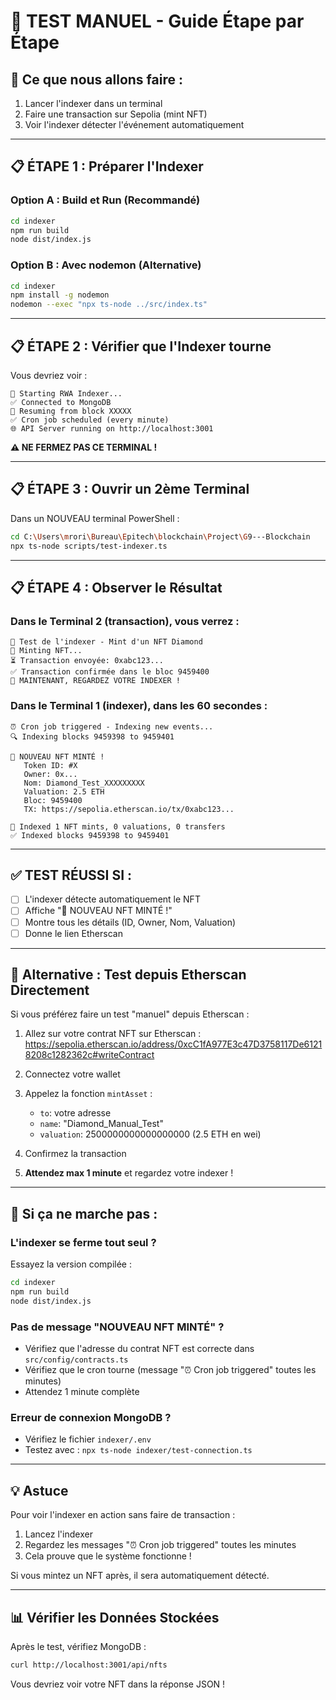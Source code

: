 # 🧪 TEST MANUEL - Guide Étape par Étape

## 🎯 Ce que nous allons faire :

1. Lancer l'indexer dans un terminal
2. Faire une transaction sur Sepolia (mint NFT)
3. Voir l'indexer détecter l'événement automatiquement

---

## 📋 ÉTAPE 1 : Préparer l'Indexer

### Option A : Build et Run (Recommandé)

```bash
cd indexer
npm run build
node dist/index.js
```

### Option B : Avec nodemon (Alternative)

```bash
cd indexer
npm install -g nodemon
nodemon --exec "npx ts-node ../src/index.ts"
```

---

## 📋 ÉTAPE 2 : Vérifier que l'Indexer tourne

Vous devriez voir :
```
🚀 Starting RWA Indexer...
✅ Connected to MongoDB
📍 Resuming from block XXXXX
✅ Cron job scheduled (every minute)
🌐 API Server running on http://localhost:3001
```

**⚠️ NE FERMEZ PAS CE TERMINAL !**

---

## 📋 ÉTAPE 3 : Ouvrir un 2ème Terminal

Dans un NOUVEAU terminal PowerShell :

```bash
cd C:\Users\mrori\Bureau\Epitech\blockchain\Project\G9---Blockchain
npx ts-node scripts/test-indexer.ts
```

---

## 📋 ÉTAPE 4 : Observer le Résultat

### Dans le Terminal 2 (transaction), vous verrez :
```
🧪 Test de l'indexer - Mint d'un NFT Diamond
💎 Minting NFT...
⏳ Transaction envoyée: 0xabc123...
✅ Transaction confirmée dans le bloc 9459400
🎯 MAINTENANT, REGARDEZ VOTRE INDEXER !
```

### Dans le Terminal 1 (indexer), dans les 60 secondes :
```
⏰ Cron job triggered - Indexing new events...
🔍 Indexing blocks 9459398 to 9459401

🔔 NOUVEAU NFT MINTÉ !
   Token ID: #X
   Owner: 0x...
   Nom: Diamond_Test_XXXXXXXXX
   Valuation: 2.5 ETH
   Bloc: 9459400
   TX: https://sepolia.etherscan.io/tx/0xabc123...

💎 Indexed 1 NFT mints, 0 valuations, 0 transfers
✅ Indexed blocks 9459398 to 9459401
```

---

## ✅ TEST RÉUSSI SI :

- [ ] L'indexer détecte automatiquement le NFT
- [ ] Affiche "🔔 NOUVEAU NFT MINTÉ !"
- [ ] Montre tous les détails (ID, Owner, Nom, Valuation)
- [ ] Donne le lien Etherscan

---

## 🔄 Alternative : Test depuis Etherscan Directement

Si vous préférez faire un test "manuel" depuis Etherscan :

1. Allez sur votre contrat NFT sur Etherscan :
   https://sepolia.etherscan.io/address/0xcC1fA977E3c47D3758117De61218208c1282362c#writeContract

2. Connectez votre wallet

3. Appelez la fonction `mintAsset` :
   - `to`: votre adresse
   - `name`: "Diamond_Manual_Test"
   - `valuation`: 2500000000000000000 (2.5 ETH en wei)

4. Confirmez la transaction

5. **Attendez max 1 minute** et regardez votre indexer !

---

## 🐛 Si ça ne marche pas :

### L'indexer se ferme tout seul ?
Essayez la version compilée :
```bash
cd indexer
npm run build
node dist/index.js
```

### Pas de message "NOUVEAU NFT MINTÉ" ?
- Vérifiez que l'adresse du contrat NFT est correcte dans `src/config/contracts.ts`
- Vérifiez que le cron tourne (message "⏰ Cron job triggered" toutes les minutes)
- Attendez 1 minute complète

### Erreur de connexion MongoDB ?
- Vérifiez le fichier `indexer/.env`
- Testez avec : `npx ts-node indexer/test-connection.ts`

---

## 💡 Astuce

Pour voir l'indexer en action sans faire de transaction :
1. Lancez l'indexer
2. Regardez les messages "⏰ Cron job triggered" toutes les minutes
3. Cela prouve que le système fonctionne !

Si vous mintez un NFT après, il sera automatiquement détecté.

---

## 📊 Vérifier les Données Stockées

Après le test, vérifiez MongoDB :

```bash
curl http://localhost:3001/api/nfts
```

Vous devriez voir votre NFT dans la réponse JSON !
